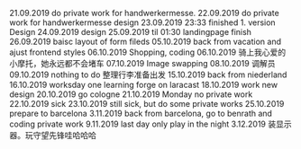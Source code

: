21.09.2019 do private work for handwerkermesse.
22.09.2019 do private work for handwerkermesse design
23.09.2019 23:33 finished 1. version Design
24.09.2019 design
25.09.2019 til 01:30 landingpage finish
26.09.2019 baisc layout of form fileds
05.10.2019 back from vacation and ajust frontend styles
06.10.2019 Shopping, coding
06.10.2019 骑上我心爱的小摩托，她永远都不会堵车
07.10.2019 Image swapping
08.10.2019 调解员
09.10.2019 nothing to do
整理行李准备出发
15.10.2019 back from niederland
16.10.2019 worksday one learning forge on laracast
18.10.2019 work new design
20.10.2019 go cologne 
21.10.2019 Monday no private work
22.10.2019 sick
23.10.2019 still sick, but do some private works
25.10.2019 prepare to barcelona
3.11.2019 back from barcelona, go to benrath and coding private work
9.11.2019 last day only play in the night
3.12.2019 装显示器。玩守望先锋哇哈哈哈